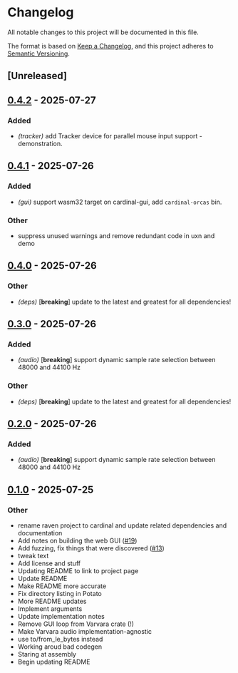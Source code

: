 # Changelog

All notable changes to this project will be documented in this file.

The format is based on [Keep a Changelog](https://keepachangelog.com/en/1.0.0/),
and this project adheres to [Semantic Versioning](https://semver.org/spec/v2.0.0.html).

## [Unreleased]

## [0.4.2](https://github.com/davehorner/cardinal/compare/cardinal-uxn-v0.4.1...cardinal-uxn-v0.4.2) - 2025-07-27

### Added

- *(tracker)* add Tracker device for parallel mouse input support - demonstration.

## [0.4.1](https://github.com/davehorner/cardinal/compare/cardinal-uxn-v0.4.0...cardinal-uxn-v0.4.1) - 2025-07-26

### Added

- *(gui)* support wasm32 target on cardinal-gui, add `cardinal-orcas` bin.

### Other

- suppress unused warnings and remove redundant code in uxn and demo

## [0.4.0](https://github.com/davehorner/cardinal/compare/cardinal-uxn-v0.3.0...cardinal-uxn-v0.4.0) - 2025-07-26

### Other

- *(deps)* [**breaking**] update to the latest and greatest for all dependencies!

## [0.3.0](https://github.com/davehorner/cardinal/compare/cardinal-uxn-v0.2.0...cardinal-uxn-v0.3.0) - 2025-07-26

### Added

- *(audio)* [**breaking**] support dynamic sample rate selection between 48000 and 44100 Hz

### Other

- *(deps)* [**breaking**] update to the latest and greatest for all dependencies!

## [0.2.0](https://github.com/davehorner/cardinal/compare/cardinal-uxn-v0.1.0...cardinal-uxn-v0.2.0) - 2025-07-26

### Added

- *(audio)* [**breaking**] support dynamic sample rate selection between 48000 and 44100 Hz

## [0.1.0](https://github.com/davehorner/cardinal/releases/tag/cardinal-uxn-v0.1.0) - 2025-07-25

### Other

- rename raven project to cardinal and update related dependencies and documentation
- Add notes on building the web GUI ([#19](https://github.com/davehorner/cardinal/pull/19))
- Add fuzzing, fix things that were discovered ([#13](https://github.com/davehorner/cardinal/pull/13))
- tweak text
- Add license and stuff
- Updating README to link to project page
- Update README
- Make README more accurate
- Fix directory listing in Potato
- More README updates
- Implement arguments
- Update implementation notes
- Remove GUI loop from Varvara crate (!)
- Make Varvara audio implementation-agnostic
- use to/from_le_bytes instead
- Working aroud bad codegen
- Staring at assembly
- Begin updating README
